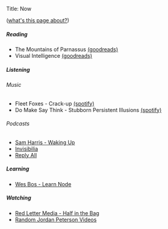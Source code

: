 Title: Now

([what's this page about?](http://nownownow.com/about))

##### Reading
- The Mountains of Parnassus [(goodreads)](http://www.goodreads.com/book/show/29771610-the-mountains-of-parnassus)
- Visual Intelligence [(goodreads)](https://www.goodreads.com/book/show/28361862-visual-intelligence)

##### Listening

###### Music

- Fleet Foxes - Crack-up [(spotify)](https://open.spotify.com/album/0xtTojp4zfartyGtbFKN3v)
- Do Make Say Think - Stubborn Persistent Illusions [(spotify)](https://open.spotify.com/album/1wrLF6seLRorRM7Khq6RJX)

###### Podcasts

- [Sam Harris - Waking Up](https://www.samharris.org/podcast) 
- [Invisibilia](http://www.npr.org/podcasts/510307/invisibilia)
- [Reply All](https://gimletmedia.com/reply-all/)

##### Learning
- [Wes Bos - Learn Node](https://learnnode.com/)

##### Watching
- [Red Letter Media - Half in the Bag](http://redlettermedia.com/)
- [Random Jordan Peterson Videos](https://www.youtube.com/channel/UCo9QgwWCNEhDxL1gH-jxa8Q)
